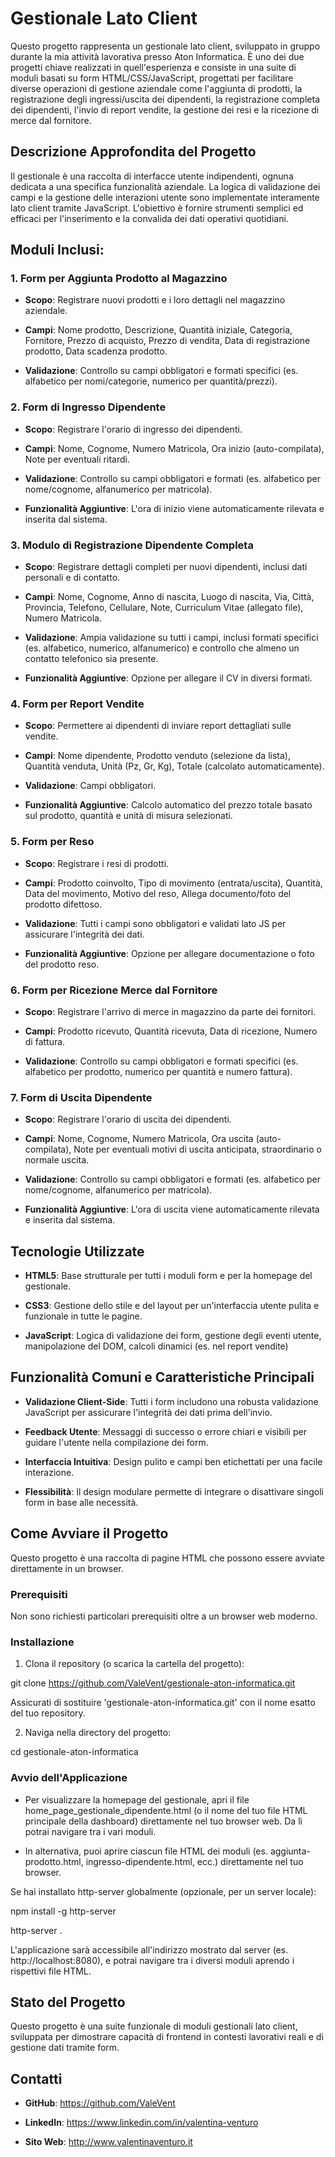 # Gestionale Lato Client

Questo progetto rappresenta un gestionale lato client, sviluppato in gruppo durante la mia attività lavorativa presso Aton Informatica. È uno dei due progetti chiave realizzati in quell'esperienza e consiste in una suite di moduli basati su form HTML/CSS/JavaScript, progettati per facilitare diverse operazioni di gestione aziendale come l'aggiunta di prodotti, la registrazione degli ingressi/uscita dei dipendenti, la registrazione completa dei dipendenti, l'invio di report vendite, la gestione dei resi e la ricezione di merce dal fornitore.


## Descrizione Approfondita del Progetto

Il gestionale è una raccolta di interfacce utente indipendenti, ognuna dedicata a una specifica funzionalità aziendale. La logica di validazione dei campi e la gestione delle interazioni utente sono implementate interamente lato client tramite JavaScript. L'obiettivo è fornire strumenti semplici ed efficaci per l'inserimento e la convalida dei dati operativi quotidiani.


## Moduli Inclusi:

### 1. Form per Aggiunta Prodotto al Magazzino

 - **Scopo**: Registrare nuovi prodotti e i loro dettagli nel magazzino aziendale.

 - **Campi**: Nome prodotto, Descrizione, Quantità iniziale, Categoria, Fornitore, Prezzo di acquisto, Prezzo di vendita, Data di registrazione prodotto, Data scadenza prodotto.

 - **Validazione**: Controllo su campi obbligatori e formati specifici (es. alfabetico per nomi/categorie, numerico per quantità/prezzi).

### 2. Form di Ingresso Dipendente

 - **Scopo**: Registrare l'orario di ingresso dei dipendenti.

 - **Campi**: Nome, Cognome, Numero Matricola, Ora inizio (auto-compilata), Note per eventuali ritardi.

 - **Validazione**: Controllo su campi obbligatori e formati (es. alfabetico per nome/cognome, alfanumerico per matricola).

 - **Funzionalità Aggiuntive**: L'ora di inizio viene automaticamente rilevata e inserita dal sistema.

### 3. Modulo di Registrazione Dipendente Completa

 - **Scopo**: Registrare dettagli completi per nuovi dipendenti, inclusi dati personali e di contatto.

 - **Campi**: Nome, Cognome, Anno di nascita, Luogo di nascita, Via, Città, Provincia, Telefono, Cellulare, Note, Curriculum Vitae (allegato file), Numero Matricola.

 - **Validazione**: Ampia validazione su tutti i campi, inclusi formati specifici (es. alfabetico, numerico, alfanumerico) e controllo che almeno un contatto telefonico sia presente.

 - **Funzionalità Aggiuntive**: Opzione per allegare il CV in diversi formati.

### 4. Form per Report Vendite

 - **Scopo**: Permettere ai dipendenti di inviare report dettagliati sulle vendite.

 - **Campi**: Nome dipendente, Prodotto venduto (selezione da lista), Quantità venduta, Unità (Pz, Gr, Kg), Totale (calcolato automaticamente).

 - **Validazione**: Campi obbligatori.

 - **Funzionalità Aggiuntive**: Calcolo automatico del prezzo totale basato sul prodotto, quantità e unità di misura selezionati.

### 5. Form per Reso

 - **Scopo**: Registrare i resi di prodotti.

 - **Campi**: Prodotto coinvolto, Tipo di movimento (entrata/uscita), Quantità, Data del movimento, Motivo del reso, Allega documento/foto del prodotto difettoso.

 - **Validazione**: Tutti i campi sono obbligatori e validati lato JS per assicurare l'integrità dei dati.

 - **Funzionalità Aggiuntive**: Opzione per allegare documentazione o foto del prodotto reso.

### 6. Form per Ricezione Merce dal Fornitore

 - **Scopo**: Registrare l'arrivo di merce in magazzino da parte dei fornitori.

 - **Campi**: Prodotto ricevuto, Quantità ricevuta, Data di ricezione, Numero di fattura.

 - **Validazione**: Controllo su campi obbligatori e formati specifici (es. alfabetico per prodotto, numerico per quantità e numero fattura).

### 7. Form di Uscita Dipendente

 - **Scopo**: Registrare l'orario di uscita dei dipendenti.

 - **Campi**: Nome, Cognome, Numero Matricola, Ora uscita (auto-compilata), Note per eventuali motivi di uscita anticipata, straordinario o normale uscita.

 - **Validazione**: Controllo su campi obbligatori e formati (es. alfabetico per nome/cognome, alfanumerico per matricola).

 - **Funzionalità Aggiuntive**: L'ora di uscita viene automaticamente rilevata e inserita dal sistema.


## Tecnologie Utilizzate

- **HTML5**: Base strutturale per tutti i moduli form e per la homepage del gestionale.

- **CSS3**: Gestione dello stile e del layout per un'interfaccia utente pulita e funzionale in tutte le pagine.

- **JavaScript**: Logica di validazione dei form, gestione degli eventi utente, manipolazione del DOM, calcoli dinamici (es. nel report vendite)


## Funzionalità Comuni e Caratteristiche Principali

- **Validazione Client-Side**: Tutti i form includono una robusta validazione JavaScript per assicurare l'integrità dei dati prima dell'invio.

- **Feedback Utente**: Messaggi di successo o errore chiari e visibili per guidare l'utente nella compilazione dei form.

- **Interfaccia Intuitiva**: Design pulito e campi ben etichettati per una facile interazione.

- **Flessibilità**: Il design modulare permette di integrare o disattivare singoli form in base alle necessità.


## Come Avviare il Progetto

Questo progetto è una raccolta di pagine HTML che possono essere avviate direttamente in un browser.


### Prerequisiti

Non sono richiesti particolari prerequisiti oltre a un browser web moderno.


### Installazione

1. Clona il repository (o scarica la cartella del progetto):

git clone https://github.com/ValeVent/gestionale-aton-informatica.git

Assicurati di sostituire 'gestionale-aton-informatica.git' con il nome esatto del tuo repository.

2. Naviga nella directory del progetto:

cd gestionale-aton-informatica


### Avvio dell'Applicazione

- Per visualizzare la homepage del gestionale, apri il file home_page_gestionale_dipendente.html (o il nome del tuo file HTML principale della dashboard) direttamente nel tuo browser web. Da lì potrai navigare tra i vari moduli.

- In alternativa, puoi aprire ciascun file HTML dei moduli (es. aggiunta-prodotto.html, ingresso-dipendente.html, ecc.) direttamente nel tuo browser.

Se hai installato http-server globalmente (opzionale, per un server locale):

npm install -g http-server

http-server .

L'applicazione sarà accessibile all'indirizzo mostrato dal server (es. http://localhost:8080), e potrai navigare tra i diversi moduli aprendo i rispettivi file HTML.


## Stato del Progetto

Questo progetto è una suite funzionale di moduli gestionali lato client, sviluppata per dimostrare capacità di frontend in contesti lavorativi reali e di gestione dati tramite form.


## Contatti

- **GitHub**: https://github.com/ValeVent

- **LinkedIn**: https://www.linkedin.com/in/valentina-venturo

- **Sito Web**: http://www.valentinaventuro.it
